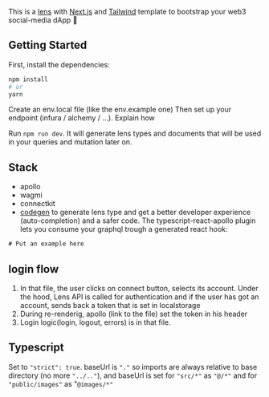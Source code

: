 This is a [lens](https://lens.xyz/) with [Next.js](https://nextjs.org/) and [Tailwind](https://tailwindcss.com/) template to bootstrap your web3 social-media dApp 🚀

## Getting Started

First, install the dependencies:

```bash
npm install
# or
yarn
```

Create an env.local file (like the env.example one)
Then set up your endpoint (infura / alchemy / ...).
Explain how

Run `npm run dev`. It will generate lens types and documents that will
be used in your queries and mutation later on.

## Stack

- apollo
- wagmi
- connectkit
- [codegen](https://the-guild.dev/graphql/codegen/docs/getting-started) to generate lens type and get
  a better developer experience (auto-completion) and a safer code. The typescript-react-apollo plugin lets
  you consume your graphql trough a generated react hook:

```js
# Put an example here
```

## login flow

1. In that file, the user clicks on connect button, selects its account. Under the hood, Lens API is called for authentication and if the user has got an account, sends back a token that is set in localstorage
2. During re-renderig, apollo (link to the file) set the token in his header
3. Login logic(login, logout, errors) is in that file.

## Typescript

Set to `"strict": true`. baseUrl is `"."` so imports are always relative to base directory (no more `"../.."`), and baseUrl is set for `"src/*"` as `"@/*"` and for `"public/images"` as "`@images/*"`
